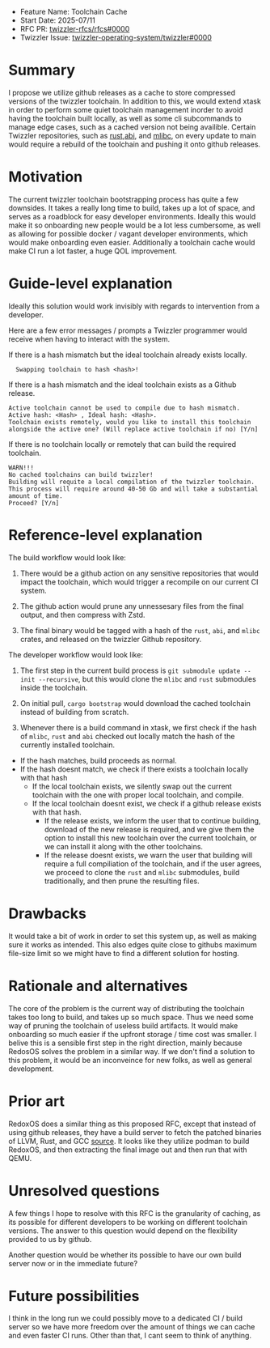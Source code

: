 - Feature Name: Toolchain Cache
- Start Date: 2025-07/11
- RFC PR: [twizzler-rfcs/rfcs#0000](https://github.com/twizzler-operating-system/rfcs/pull/0000)
- Twizzler Issue: [twizzler-operating-system/twizzler#0000](https://github.com/twizzler-operating-system/twizzler/issues/0000)

# Summary
[summary]: #summary
<!-- One paragraph explanation of the feature. -->

I propose we utilize github releases as a cache to store compressed versions of
the twizzler toolchain. In addition to this, we would extend xtask in order to
perform some quiet toolchain management inorder to avoid having the toolchain
built locally, as well as some cli subcommands to manage edge cases, such as a cached
version not being availible. Certain Twizzler repositories, such as [rust](https://github.com/twizzler-operating-system/rust),[abi](https://github.com/twizzler-operating-system/abi), and
[mlibc](https://github.com/twizzler-operating-system/mlibc), on every update to main would require a rebuild of the toolchain and pushing
it onto github releases.


# Motivation
[motivation]: #motivation
<!-- Why are we doing this? What use cases does it support? What is the expected outcome? -->

The current twizzler toolchain bootstrapping process has quite a few downsides.
It takes a really long time to build, takes up a lot of space, and serves as a
roadblock for easy developer environments. Ideally this would make it so
onboarding new people would be a lot less cumbersome, as well as allowing for
possible docker / vagant developer environments, which would make onboarding
even easier. Additionally a toolchain cache would make CI run a lot faster, a
huge QOL improvement.
 

# Guide-level explanation
[guide-level-explanation]: #guide-level-explanation


<!-- Explain the proposal as if it was already included in the system and you were teaching it to another Twizzler programmer. That generally means: -->

<!-- - Introducing new named concepts. -->
<!-- - Explaining the feature largely in terms of examples. -->
<!-- - Explaining how Twizzler programmers should *think* about the feature, and how it should impact the way they use Twizzler. It should explain the impact as concretely as possible. -->
<!-- - If applicable, provide sample error messages, deprecation warnings, or migration guidance. -->
<!-- - If applicable, describe the differences between teaching this to existing Twizzler programmers and new Twizzler programmers. -->


Ideally this solution would work invisibly with regards to intervention from a developer.  

Here are a few error messages / prompts a Twizzler programmer would receive when having to interact with the system.

If there is a hash mismatch but the ideal toolchain already exists locally.
```
  Swapping toolchain to hash <hash>!
```

If there is a hash mismatch and the ideal toolchain exists as a Github release.
```
Active toolchain cannot be used to compile due to hash mismatch. Active hash: <Hash> , Ideal hash: <Hash>.
Toolchain exists remotely, would you like to install this toolchain alongside the active one? (Will replace active toolchain if no) [Y/n]

```

If there is no toolchain locally or remotely that can build the required toolchain.
```
WARN!!!
No cached toolchains can build twizzler!
Building will requite a local compilation of the twizzler toolchain.
This process will require around 40-50 Gb and will take a substantial amount of time.
Proceed? [Y/n]
```


# Reference-level explanation
[reference-level-explanation]: #reference-level-explanation

<!-- This is the technical portion of the RFC. Explain the design in sufficient detail that: -->

<!-- - Its interaction with other features is clear. -->
<!-- - It is reasonably clear how the feature would be implemented. -->
<!-- - Corner cases are dissected by example. -->
<!-- The section should return to the examples given in the previous section, and explain more fully how the detailed proposal makes those examples work. -->

The build workflow would look like:

1. There would be a github action on any sensitive repositories that would impact the toolchain, which would trigger a recompile on
    our current CI system.

2. The github action would prune any unnessesary files from the final output, and then compress with Zstd.

3. The final binary would be tagged with a hash of the `rust`, `abi`, and `mlibc` crates, and released on the twizzler Github repository.


The developer workflow would look like:


1. The first step in the current build process is `git submodule update --init --recursive`, but this would clone the `mlibc` and `rust` submodules
  inside the toolchain.
2. On initial pull, `cargo bootstrap` would download the cached toolchain instead of building from scratch. 

3. Whenever there is a build command in xtask, we first check if the hash of `mlibc`, `rust` and `abi` checked out locally match
the hash of the currently installed toolchain.
  - If the hash matches, build proceeds as normal.
  - If the hash doesnt match, we check if there exists a toolchain locally with that hash
    - If the local toolchain exists, we silently swap out the current toolchain with the one with proper local toolchain, and compile. 
    - If the local toolchain doesnt exist, we check if a github release exists with that hash.
      - If the release exists, we inform the user that to continue building, download of the new release is required, and we give them the
      option to install this new toolchain over the current toolchain, or we can install it along with the other toolchains.
      - If the release doesnt exists, we warn the user that building will require a full compiliation of the toolchain, and if the user agrees, we proceed to
      clone the `rust` and `mlibc` submodules, build traditionally, and then prune the resulting files.
      

# Drawbacks
[drawbacks]: #drawbacks

<!-- Why should we *not* do this? -->

It would take a bit of work in order to set this system up, as well as making sure it works as intended.
This also edges quite close to githubs maximum file-size limit so we might have to find a different solution for hosting.


# Rationale and alternatives
[rationale-and-alternatives]: #rationale-and-alternatives

<!-- - Why is this design the best in the space of possible designs? -->
<!-- - What other designs have been considered and what is the rationale for not choosing them? -->
<!-- - What is the impact of not doing this? -->

The core of the problem is the current way of distributing the toolchain takes too long to build, and takes up so much space. Thus we need
some way of pruning the toolchain of useless build artifacts. It would make onboarding so much easier if the upfront storage / time cost was
smaller. I belive this is a sensible first step in the right direction, mainly because RedosOS solves the problem in a similar way. If we don't find
a solution to this problem, it would be an inconveince for new folks, as well as general development.

# Prior art
[prior-art]: #prior-art

<!-- Discuss prior art, both the good and the bad, in relation to this proposal. -->
<!-- A few examples of what this can include are: -->

<!-- - Does this feature exist in other operating systems and what experience have their community had? -->
<!-- - For community proposals: Is this done by some other community and what were their experiences with it? -->
<!-- - For other teams: What lessons can we learn from what other communities have done here? -->
<!-- - Papers: Are there any published papers or great posts that discuss this? If you have some relevant papers to refer to, this can serve as a more detailed theoretical background. -->

<!-- This section is intended to encourage you as an author to think about -->
<!-- the lessons from other systems, provide readers of your RFC with a -->
<!-- fuller picture.  If there is no prior art, that is fine - your ideas -->
<!-- are interesting to us whether they are brand new or if it is an -->
<!-- adaptation from other operating systems. -->

<!-- Note that while precedent set by other operating systems is some -->
<!-- motivation, it does not on its own motivate an RFC. -->

RedoxOS does a similar thing as this proposed RFC, except that instead of using github releases, they have a build server to fetch the
patched binaries of LLVM, Rust, and GCC [source](https://doc.redox-os.org/book/build-phases.html). It looks like they utilize podman to
build RedoxOS, and then extracting the final image out and then run that with QEMU.

# Unresolved questions
[unresolved-questions]: #unresolved-questions

<!-- - What parts of the design do you expect to resolve through the RFC process before this gets merged? -->
<!-- - What parts of the design do you expect to resolve through the implementation of this feature before stabilization? -->
<!-- - What related issues do you consider out of scope for this RFC that could be addressed in the future independently of the solution that comes out of this RFC? -->

A few things I hope to resolve with this RFC is the granularity of caching, as its possible for different developers to be 
working on different toolchain versions. The answer to this question would depend on the flexibility provided to us by github. 

Another question would be whether its possible to have our own build server now or in the immediate future?  

# Future possibilities
[future-possibilities]: #future-possibilities

<!-- Think about what the natural extension and evolution of your proposal -->
<!-- would be and how it would affect the operating system and project as a -->
<!-- whole in a holistic way. Try to use this section as a tool to more -->
<!-- fully consider all possible interactions with the project and system -->
<!-- in your proposal.  Also consider how this all fits into the roadmap -->
<!-- for the project and of the relevant sub-team. -->

<!-- This is also a good place to "dump ideas", if they are out of scope for the -->
<!-- RFC you are writing but otherwise related. -->

<!-- If you have tried and cannot think of any future possibilities, -->
<!-- you may simply state that you cannot think of anything. -->

<!-- Note that having something written down in the future-possibilities section -->
<!-- is not a reason to accept the current or a future RFC; such notes should be -->
<!-- in the section on motivation or rationale in this or subsequent RFCs. -->
<!-- The section merely provides additional information. -->

I think in the long run we could possibly move to a dedicated CI / build server so we have
more freedom over the amount of things we can cache and even faster CI runs. Other than that,
I cant seem to think of anything.
